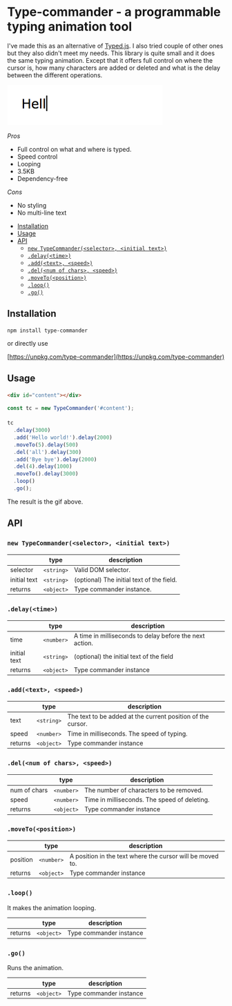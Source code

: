# Type-commander - a programmable typing animation tool  <!-- omit in toc -->

I've made this as an alternative of [Typed.js](https://mattboldt.com/demos/typed-js/). I also tried couple of other ones but they also didn't meet my needs. This library is quite small and it does the same typing animation. Except that it offers full control on where the cursor is, how many characters are added or deleted and what is the delay between the different operations.

![preview](./preview.gif)

*Pros*

* Full control on what and where is typed.
* Speed control
* Looping
* 3.5KB
* Dependency-free

*Cons*

* No styling
* No multi-line text

- [Installation](#installation)
- [Usage](#usage)
- [API](#api)
  - [`new TypeCommander(<selector>, <initial text>)`](#new-typecommanderselector-initial-text)
  - [`.delay(<time>)`](#delaytime)
  - [`.add(<text>, <speed>)`](#addtext-speed)
  - [`.del(<num of chars>, <speed>)`](#delnum-of-chars-speed)
  - [`.moveTo(<position>)`](#movetoposition)
  - [`.loop()`](#loop)
  - [`.go()`](#go)

## Installation

```
npm install type-commander
```

or directly use

[https://unpkg.com/type-commander](https://unpkg.com/type-commander)

## Usage

```html
<div id="content"></div>
```

```js
const tc = new TypeCommander('#content');

tc
  .delay(3000)
  .add('Hello world!').delay(2000)
  .moveTo(5).delay(500)
  .del('all').delay(300)
  .add('Bye bye').delay(2000)
  .del(4).delay(1000)
  .moveTo().delay(3000)
  .loop()
  .go();
```

The result is the gif above.

## API

### `new TypeCommander(<selector>, <initial text>)`

|               | type          | description  |
| ------------- |:-------------:| -----|
| selector      | `<string>`    | Valid DOM selector. |
| initial text  | `<string>`    | (optional) The initial text of the field. |
| returns       | `<object>`    | Type commander instance. |

### `.delay(<time>)`

|               | type          | description  |
| ------------- |:-------------:| -----|
| time      | `<number>`    | A time in milliseconds to delay before the next action. |
| initial text  | `<string>`    | (optional) the initial text of the field |
| returns       | `<object>`    | Type commander instance |

### `.add(<text>, <speed>)`

|               | type          | description  |
| ------------- |:-------------:| -----|
| text      | `<string>`    | The text to be added at the current position of the cursor. |
| speed  | `<number>`    | Time in milliseconds. The speed of typing. |
| returns       | `<object>`    | Type commander instance |

### `.del(<num of chars>, <speed>)`

|               | type          | description  |
| ------------- |:-------------:| -----|
| num of chars      | `<number>`    | The number of characters to be removed. |
| speed  | `<number>`    | Time in milliseconds. The speed of deleting. |
| returns       | `<object>`    | Type commander instance |

### `.moveTo(<position>)`

|               | type          | description  |
| ------------- |:-------------:| -----|
| position      | `<number>`    | A position in the text where the cursor will be moved to. |
| returns       | `<object>`    | Type commander instance |

### `.loop()`

It makes the animation looping.

|               | type          | description  |
| ------------- |:-------------:| -----|
| returns       | `<object>`    | Type commander instance |

### `.go()`

Runs the animation.

|               | type          | description  |
| ------------- |:-------------:| -----|
| returns       | `<object>`    | Type commander instance |
